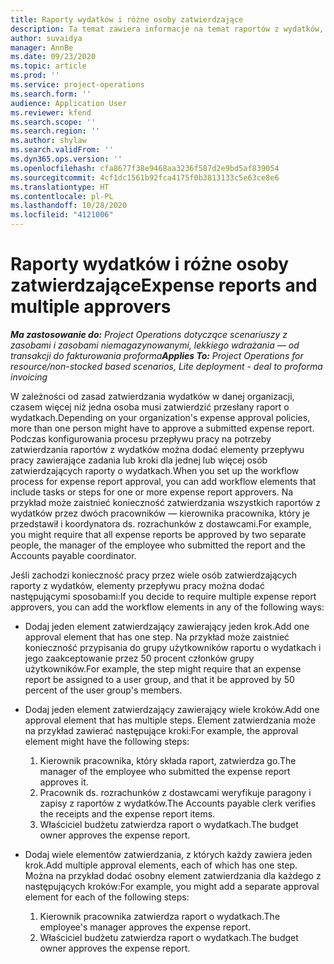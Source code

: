 ```yaml
---
title: Raporty wydatków i różne osoby zatwierdzające
description: Ta temat zawiera informacje na temat raportów z wydatków, które wymagają zatwierdzenia przez więcej niż jedną osobę.
author: suvaidya
manager: AnnBe
ms.date: 09/23/2020
ms.topic: article
ms.prod: ''
ms.service: project-operations
ms.search.form: ''
audience: Application User
ms.reviewer: kfend
ms.search.scope: ''
ms.search.region: ''
ms.author: shylaw
ms.search.validFrom: ''
ms.dyn365.ops.version: ''
ms.openlocfilehash: cfa8677f38e9468aa3236f587d2e9bd5af839054
ms.sourcegitcommit: 4cf1dc1561b92fca4175f0b3813133c5e63ce8e6
ms.translationtype: HT
ms.contentlocale: pl-PL
ms.lasthandoff: 10/28/2020
ms.locfileid: "4121006"
---
```

# <a name="expense-reports-and-multiple-approvers"></a><span data-ttu-id="6a8c2-103">Raporty wydatków i różne osoby zatwierdzające</span><span class="sxs-lookup"><span data-stu-id="6a8c2-103">Expense reports and multiple approvers</span></span>

<span data-ttu-id="6a8c2-104">_**Ma zastosowanie do:** Project Operations dotyczące scenariuszy z zasobami i zasobami niemagazynowanymi, lekkiego wdrażania — od transakcji do fakturowania proforma_</span><span class="sxs-lookup"><span data-stu-id="6a8c2-104">_**Applies To:** Project Operations for resource/non-stocked based scenarios, Lite deployment - deal to proforma invoicing_</span></span>

<span data-ttu-id="6a8c2-105">W zależności od zasad zatwierdzania wydatków w danej organizacji, czasem więcej niż jedna osoba musi zatwierdzić przesłany raport o wydatkach.</span><span class="sxs-lookup"><span data-stu-id="6a8c2-105">Depending on your organization's expense approval policies, more than one person might have to approve a submitted expense report.</span></span> <span data-ttu-id="6a8c2-106">Podczas konfigurowania procesu przepływu pracy na potrzeby zatwierdzania raportów z wydatków można dodać elementy przepływu pracy zawierające zadania lub kroki dla jednej lub więcej osób zatwierdzających raporty o wydatkach.</span><span class="sxs-lookup"><span data-stu-id="6a8c2-106">When you set up the workflow process for expense report approval, you can add workflow elements that include tasks or steps for one or more expense report approvers.</span></span> <span data-ttu-id="6a8c2-107">Na przykład może zaistnieć konieczność zatwierdzania wszystkich raportów z wydatków przez dwóch pracowników — kierownika pracownika, który je przedstawił i koordynatora ds. rozrachunków z dostawcami.</span><span class="sxs-lookup"><span data-stu-id="6a8c2-107">For example, you might require that all expense reports be approved by two separate people, the manager of the employee who submitted the report and the Accounts payable coordinator.</span></span>

<span data-ttu-id="6a8c2-108">Jeśli zachodzi konieczność pracy przez wiele osób zatwierdzających raporty z wydatków, elementy przepływu pracy można dodać następującymi sposobami:</span><span class="sxs-lookup"><span data-stu-id="6a8c2-108">If you decide to require multiple expense report approvers, you can add the workflow elements in any of the following ways:</span></span>

- <span data-ttu-id="6a8c2-109">Dodaj jeden element zatwierdzający zawierający jeden krok.</span><span class="sxs-lookup"><span data-stu-id="6a8c2-109">Add one approval element that has one step.</span></span> <span data-ttu-id="6a8c2-110">Na przykład może zaistnieć konieczność przypisania do grupy użytkowników raportu o wydatkach i jego zaakceptowanie przez 50 procent członków grupy użytkowników.</span><span class="sxs-lookup"><span data-stu-id="6a8c2-110">For example, the step might require that an expense report be assigned to a user group, and that it be approved by 50 percent of the user group's members.</span></span>
- <span data-ttu-id="6a8c2-111">Dodaj jeden element zatwierdzający zawierający wiele kroków.</span><span class="sxs-lookup"><span data-stu-id="6a8c2-111">Add one approval element that has multiple steps.</span></span> <span data-ttu-id="6a8c2-112">Element zatwierdzania może na przykład zawierać następujące kroki:</span><span class="sxs-lookup"><span data-stu-id="6a8c2-112">For example, the approval element might have the following steps:</span></span>

    1. <span data-ttu-id="6a8c2-113">Kierownik pracownika, który składa raport, zatwierdza go.</span><span class="sxs-lookup"><span data-stu-id="6a8c2-113">The manager of the employee who submitted the expense report approves it.</span></span>
    2. <span data-ttu-id="6a8c2-114">Pracownik ds. rozrachunków z dostawcami weryfikuje paragony i zapisy z raportów z wydatków.</span><span class="sxs-lookup"><span data-stu-id="6a8c2-114">The Accounts payable clerk verifies the receipts and the expense report items.</span></span>
    3. <span data-ttu-id="6a8c2-115">Właściciel budżetu zatwierdza raport o wydatkach.</span><span class="sxs-lookup"><span data-stu-id="6a8c2-115">The budget owner approves the expense report.</span></span>

- <span data-ttu-id="6a8c2-116">Dodaj wiele elementów zatwierdzania, z których każdy zawiera jeden krok.</span><span class="sxs-lookup"><span data-stu-id="6a8c2-116">Add multiple approval elements, each of which has one step.</span></span> <span data-ttu-id="6a8c2-117">Można na przykład dodać osobny element zatwierdzania dla każdego z następujących kroków:</span><span class="sxs-lookup"><span data-stu-id="6a8c2-117">For example, you might add a separate approval element for each of the following steps:</span></span>

    1. <span data-ttu-id="6a8c2-118">Kierownik pracownika zatwierdza raport o wydatkach.</span><span class="sxs-lookup"><span data-stu-id="6a8c2-118">The employee's manager approves the expense report.</span></span>
    2. <span data-ttu-id="6a8c2-119">Właściciel budżetu zatwierdza raport o wydatkach.</span><span class="sxs-lookup"><span data-stu-id="6a8c2-119">The budget owner approves the expense report.</span></span>

